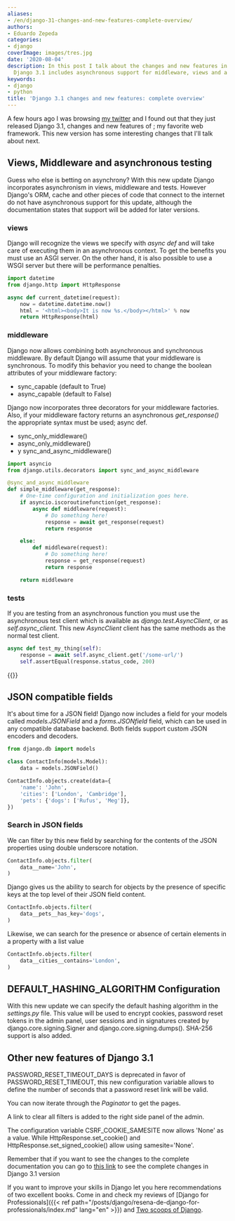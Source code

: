 ```yaml
---
aliases:
- /en/django-31-changes-and-new-features-complete-overview/
authors:
- Eduardo Zepeda
categories:
- django
coverImage: images/tres.jpg
date: '2020-08-04'
description: In this post I talk about the changes and new features in Django 3.1.
  Django 3.1 includes asynchronous support for middleware, views and a JSON field.
keywords:
- django
- python
title: 'Django 3.1 changes and new features: complete overview'
---
```


A few hours ago I was browsing [my twitter](https://twitter.com/hello_wired#?) and I found out that they just released Django 3.1, changes and new features of ; my favorite web framework. This new version has some interesting changes that I'll talk about next.

## Views, Middleware and asynchronous testing

Guess who else is betting on asynchrony? With this new update Django incorporates asynchronism in views, middleware and tests. However Django's ORM, cache and other pieces of code that connect to the internet do not have asynchronous support for this update, although the documentation states that support will be added for later versions.

### views

Django will recognize the views we specify with _async def_ and will take care of executing them in an asynchronous context. To get the benefits you must use an ASGI server. On the other hand, it is also possible to use a WSGI server but there will be performance penalties.

```python
import datetime
from django.http import HttpResponse

async def current_datetime(request):
    now = datetime.datetime.now()
    html = '<html><body>It is now %s.</body></html>' % now
    return HttpResponse(html)
```

### middleware

Django now allows combining both asynchronous and synchronous middleware. By default Django will assume that your middleware is synchronous. To modify this behavior you need to change the boolean attributes of your middleware factory:

* sync_capable (default to True)
* async_capable (default to False)

Django now incorporates three decorators for your middleware factories. Also, if your middleware factory returns an asynchronous _get_response()_ the appropriate syntax must be used; async def.

* sync_only_middleware()
* async_only_middleware()
* y sync_and_async_middleware()

```python
import asyncio
from django.utils.decorators import sync_and_async_middleware

@sync_and_async_middleware
def simple_middleware(get_response):
    # One-time configuration and initialization goes here.
    if asyncio.iscoroutinefunction(get_response):
        async def middleware(request):
            # Do something here!
            response = await get_response(request)
            return response

    else:
        def middleware(request):
            # Do something here!
            response = get_response(request)
            return response

    return middleware
```

### tests

If you are testing from an asynchronous function you must use the asynchronous test client which is available as _django.test.AsyncClient_, or as _self.async_client._ This new _AsyncClient_ client has the same methods as the normal test client.

```python
async def test_my_thing(self):
    response = await self.async_client.get('/some-url/')
    self.assertEqual(response.status_code, 200)
```

{{<ad>}}

## JSON compatible fields

It's about time for a JSON field! Django now includes a field for your models called _models.JSONField_ and a _forms.JSONfield_ field, which can be used in any compatible database backend. Both fields support custom JSON encoders and decoders.

```python
from django.db import models

class ContactInfo(models.Model):
    data = models.JSONField()

ContactInfo.objects.create(data={
    'name': 'John',
    'cities': ['London', 'Cambridge'],
    'pets': {'dogs': ['Rufus', 'Meg']},
})
```

### Search in JSON fields

We can filter by this new field by searching for the contents of the JSON properties using double underscore notation.

```python
ContactInfo.objects.filter(
    data__name='John',
)
```

Django gives us the ability to search for objects by the presence of specific keys at the top level of their JSON field content.

```python
ContactInfo.objects.filter(
    data__pets__has_key='dogs',
)
```

Likewise, we can search for the presence or absence of certain elements in a property with a list value

```python
ContactInfo.objects.filter(
    data__cities__contains='London',
)
```

## DEFAULT_HASHING_ALGORITHM Configuration

With this new update we can specify the default hashing algorithm in the _settings.py_ file. This value will be used to encrypt cookies, password reset tokens in the admin panel, user sessions and in signatures created by django.core.signing.Signer and django.core.signing.dumps(). SHA-256 support is also added.

## Other new features of Django 3.1

PASSWORD_RESET_TIMEOUT_DAYS is deprecated in favor of PASSWORD_RESET_TIMEOUT, this new configuration variable allows to define the number of seconds that a password reset link will be valid.

You can now iterate through the _Paginator_ to get the pages.

A link to clear all filters is added to the right side panel of the admin.

The configuration variable CSRF_COOKIE_SAMESITE now allows 'None' as a value. While HttpResponse.set_cookie() and HttpResponse.set_signed_cookie() allow using samesite='None'.

Remember that if you want to see the changes to the complete documentation you can go to [this link](https://docs.djangoproject.com/en/3.1/releases/3.1/#whats-new-3-1#?) to see the complete changes in Django 3.1 version

If you want to improve your skills in Django let you here recommendations of two excellent books. Come in and check my reviews of [Django for Professionals]({{< ref path="/posts/django/resena-de-django-for-professionals/index.md" lang="en" >}}) and [Two scoops of Django](/en/django/the-best-django-book-two-scoops-of-django-review/).